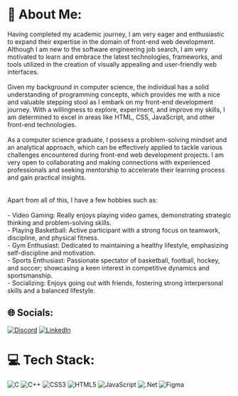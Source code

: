 # 💫 About Me:
Having completed my academic journey, I am very eager and enthusiastic to expand their expertise in the domain of front-end web development. Although I am new to the software engineering job search, I am very motivated to learn and embrace the latest technologies, frameworks, and tools utilized in the creation of visually appealing and user-friendly web interfaces.<br><br>Given my background in computer science, the individual has a solid understanding of programming concepts, which provides me with a nice and valuable stepping stool as I embark on my front-end development journey. With a willingness to explore, experiment, and improve my skills, I am determined to excel in areas like HTML, CSS, JavaScript, and other front-end technologies.<br><br>As a computer science graduate, I possess a problem-solving mindset and an analytical approach, which can be effectively applied to tackle various challenges encountered during front-end web development projects. I am very open to collaborating and making connections with experienced professionals and seeking mentorship to accelerate their learning process and gain practical insights.<br><br><br>Apart from all of this, I have a few hobbies such as:<br><br>- Video Gaming: Really enjoys playing video games, demonstrating strategic thinking and problem-solving skills.<br>- Playing Basketball: Active participant with a strong focus on teamwork, discipline, and physical fitness.<br>- Gym Enthusiast: Dedicated to maintaining a healthy lifestyle, emphasizing self-discipline and motivation.<br>- Sports Enthusiast: Passionate spectator of basketball, football, hockey, and soccer; showcasing a keen interest in competitive dynamics and sportsmanship.<br>- Socializing: Enjoys going out with friends, fostering strong interpersonal skills and a balanced lifestyle.


## 🌐 Socials:
[![Discord](https://img.shields.io/badge/Discord-%237289DA.svg?logo=discord&logoColor=white)](https://discord.gg/22renauld) [![LinkedIn](https://img.shields.io/badge/LinkedIn-%230077B5.svg?logo=linkedin&logoColor=white)](https://www.linkedin.com/in/renauld-simeon-ab9a91283/) 

# 💻 Tech Stack:
![C](https://img.shields.io/badge/c-%2300599C.svg?style=for-the-badge&logo=c&logoColor=white) ![C++](https://img.shields.io/badge/c++-%2300599C.svg?style=for-the-badge&logo=c%2B%2B&logoColor=white) ![CSS3](https://img.shields.io/badge/css3-%231572B6.svg?style=for-the-badge&logo=css3&logoColor=white) ![HTML5](https://img.shields.io/badge/html5-%23E34F26.svg?style=for-the-badge&logo=html5&logoColor=white) ![JavaScript](https://img.shields.io/badge/javascript-%23323330.svg?style=for-the-badge&logo=javascript&logoColor=%23F7DF1E) ![.Net](https://img.shields.io/badge/.NET-5C2D91?style=for-the-badge&logo=.net&logoColor=white) ![Figma](https://img.shields.io/badge/figma-%23F24E1E.svg?style=for-the-badge&logo=figma&logoColor=white)
